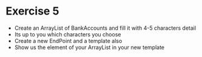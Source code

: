 # Exercise 5

 - Create an ArrayList of BankAccounts and fill it with 4-5 characters detail
 - Its up to you which characters you choose
 - Create a new EndPoint and a template also
 - Show us the element of your ArrayList in your new template
